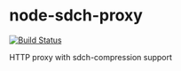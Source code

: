 # node-sdch-proxy

[![Build Status](https://travis-ci.org/cscenter/node-sdch-proxy.svg?branch=master)](https://travis-ci.org/cscenter/node-sdch-proxy)

HTTP proxy with sdch-compression support
